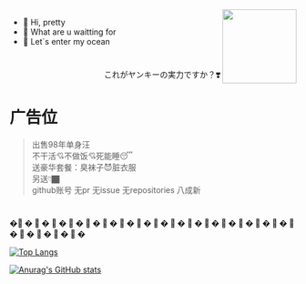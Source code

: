 <img src="https://gzk-img.oss-cn-hangzhou.aliyuncs.com/u%3D2155400010%2C3097390767%26fm%3D26%26fmt%3Dauto%26gp%3D0.webp" width = "130" height = "130"  div align=right />

- 👋 Hi, pretty
- 👀 What are u waitting for
- 🌱 Let`s enter my ocean
# 


<div align=right color="red">これがヤンキーの実力ですか？❣️</div>

# 广告位
> 出售98年单身汪                    
> 不干活💘不做饭💘死能睡😴         
> 送豪华套餐：臭袜子😈脏衣服                    
> 另送👇🏿       
> github账号 无pr 无issue 无repositories 八成新
# 
**�🎲  � 🎲  �  🎲  �  🎲  �  🎲  �  🎲  �  🎲  �  🎲  �  🎲  �  🎲  �  🎲  �  🎲  �  🎲  �  🎲  �  🎲  �  🎲  �  🎲  �  🎲  �  🎲  �  🎲  �  🎲 �**



<!-- <div align=center> -->

[![Top Langs](https://github-readme-stats.vercel.app/api/top-langs/?username=tklint&layout=compact)](https://github.com/anuraghazra/github-readme-stats)

[![Anurag's GitHub stats](https://github-readme-stats.vercel.app/api?username=tklint)](https://github.com/anuraghazra/github-readme-stats)

